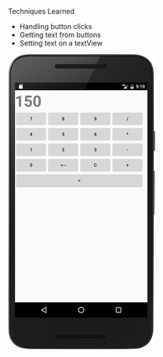 Techniques Learned
* Handling button clicks
* Getting text from buttons
* Setting text on a textView


![Alt text](screenshots/pic1.png?raw=true)
